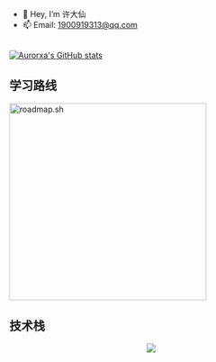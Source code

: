- 👋 Hey, I’m 许大仙
- 📫 Email: 1900919313@qq.com

<br>

<div>
  <a href="https://github.com/Aurorxa">
    <img src="https://github-readme-stats.vercel.app/api?username=Aurorxa&show_icons=true&count_private=true&theme=vue-light&hide_border=true" alt="Aurorxa's GitHub stats" style="zoom:100%;"/>
  </a>
</div>

<h2>学习路线</h2>
<div>
  <a href="https://roadmap.sh">
    <img src="https://roadmap.sh/card/tall/665e6384b998f3b3c7848f5d?variant=dark" alt="roadmap.sh" style="zoom:100%;" height="350"/>
  </a>
</div>

<h2>技术栈</h2>
<p align="center">
  <a href="https://skillicons.dev">
    <img src="https://skillicons.dev/icons?i=ansible,atom,aws,bash,bitbucket,bootstrap,c,cpp,clion,docker,eclipse,elasticsearch,flutter,git,github,gitlab,go,gradle,grafana,graphql,hibernate,idea,vscode,java,jenkins,kafka,kotlin,less,kubernetes,linux,redhat,ubuntu,vim,md,maven,mongodb,mysql,nginx,nodejs,npm,pnpm,postman,prometheus,rabbitmq,rocket,redis,spring,sublime,html,css,javascript,jquery,vue,react,pinia,redux" />
  </a>
</p>


